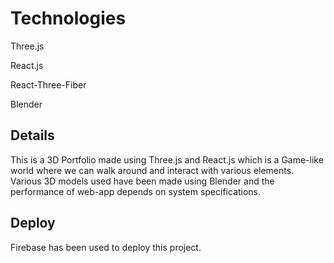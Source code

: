 # Technologies

Three.js

React.js

React-Three-Fiber

Blender

## Details

This is a 3D Portfolio made using Three.js and React.js which is a Game-like world where we can walk around and interact with various elements. Various 3D models used have been made using Blender and the performance of web-app depends on system specifications.

## Deploy

Firebase has been used to deploy this project.

